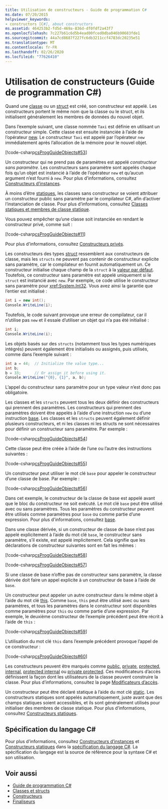 ```yaml
---
title: Utilisation de constructeurs - Guide de programmation C#
ms.date: 07/20/2015
helpviewer_keywords:
- constructors [C#], about constructors
ms.assetid: 464253b2-fd5d-469a-836d-df0fdf2a43f7
ms.openlocfilehash: 7c227b61c6d5b4ead00fced0dba046b90683fde1
ms.sourcegitcommit: 44a7cd8687f227fc6db3211ccf4783dc20235e51
ms.translationtype: MT
ms.contentlocale: fr-FR
ms.lasthandoff: 02/26/2020
ms.locfileid: "77626410"
---
```

# <a name="using-constructors-c-programming-guide"></a>Utilisation de constructeurs (Guide de programmation C#)

Quand une [classe](../../language-reference/keywords/class.md) ou un [struct](../../language-reference/builtin-types/struct.md) est créé, son constructeur est appelé. Les constructeurs portent le même nom que la classe ou le struct, et ils initialisent généralement les membres de données du nouvel objet.  
  
 Dans l’exemple suivant, une classe nommée `Taxi` est définie en utilisant un constructeur simple. Cette classe est ensuite instanciée à l’aide de l’opérateur [new](../../language-reference/operators/new-operator.md). Le constructeur `Taxi` est appelé par l’opérateur `new` immédiatement après l’allocation de la mémoire pour le nouvel objet.  
  
 [!code-csharp[csProgGuideObjects#53](~/samples/snippets/csharp/VS_Snippets_VBCSharp/csProgGuideObjects/CS/Objects.cs#53)]  
  
 Un constructeur qui ne prend pas de paramètres est appelé *constructeur sans paramètre*. Les constructeurs sans paramètre sont appelés chaque fois qu’un objet est instancié à l’aide de l’opérateur `new` et qu’aucun argument n’est fourni à `new`. Pour plus d’informations, consultez [Constructeurs d’instances](./instance-constructors.md).  
  
 À moins d’être [statiques](../../language-reference/keywords/static.md), les classes sans constructeur se voient attribuer un constructeur public sans paramètre par le compilateur C#, afin d’activer l’instanciation de classe. Pour plus d’informations, consultez [Classes statiques et membres de classe statique](./static-classes-and-static-class-members.md).  
  
 Vous pouvez empêcher qu’une classe soit instanciée en rendant le constructeur privé, comme suit :  
  
 [!code-csharp[csProgGuideObjects#11](~/samples/snippets/csharp/VS_Snippets_VBCSharp/csProgGuideObjects/CS/Objects.cs#11)]  
  
 Pour plus d’informations, consultez [Constructeurs privés](./private-constructors.md).  
  
 Les constructeurs des types [struct](../../language-reference/builtin-types/struct.md) ressemblent aux constructeurs de classe, mais les `structs` ne peuvent pas contenir de constructeur explicite sans paramètre, car le compilateur en fournit automatiquement un. Ce constructeur initialise chaque champ de la `struct` à la [valeur par défaut](../../language-reference/builtin-types/default-values.md). Toutefois, ce constructeur sans paramètre est appelé uniquement si le `struct` est instancié avec `new`. Par exemple, ce code utilise le constructeur sans paramètre pour <xref:System.Int32>. Vous avez ainsi la garantie que l’entier est initialisé :  
  
```csharp  
int i = new int();  
Console.WriteLine(i);  
```  
  
 Toutefois, le code suivant provoque une erreur de compilateur, car il n’utilise pas `new` et il essaie d’utiliser un objet qui n’a pas été initialisé :  
  
```csharp  
int i;  
Console.WriteLine(i);  
```  
  
 Les objets basés sur des `structs` (notamment tous les types numériques intégrés) peuvent également être initialisés ou assignés, puis utilisés, comme dans l’exemple suivant :  
  
```csharp  
int a = 44;  // Initialize the value type...  
int b;  
b = 33;      // Or assign it before using it.  
Console.WriteLine("{0}, {1}", a, b);  
```  
  
 L’appel du constructeur sans paramètre pour un type valeur n’est donc pas obligatoire.  
  
 Les classes et les `structs` peuvent tous les deux définir des constructeurs qui prennent des paramètres. Les constructeurs qui prennent des paramètres doivent être appelés à l’aide d’une instruction `new` ou d’une instruction [base](../../language-reference/keywords/base.md). Les classes et les `structs` peuvent également définir plusieurs constructeurs, et ni les classes ni les structs ne sont nécessaires pour définir un constructeur sans paramètre. Par exemple :  
  
 [!code-csharp[csProgGuideObjects#54](~/samples/snippets/csharp/VS_Snippets_VBCSharp/csProgGuideObjects/CS/Objects.cs#54)]  
  
 Cette classe peut être créée à l’aide de l’une ou l’autre des instructions suivantes :  
  
 [!code-csharp[csProgGuideObjects#55](~/samples/snippets/csharp/VS_Snippets_VBCSharp/csProgGuideObjects/CS/Objects.cs#55)]  
  
 Un constructeur peut utiliser le mot clé `base` pour appeler le constructeur d’une classe de base. Par exemple :  
  
 [!code-csharp[csProgGuideObjects#56](~/samples/snippets/csharp/VS_Snippets_VBCSharp/csProgGuideObjects/CS/Objects.cs#56)]  
  
 Dans cet exemple, le constructeur de la classe de base est appelé avant que le bloc du constructeur ne soit exécuté. Le mot clé `base` peut être utilisé avec ou sans paramètres. Tous les paramètres du constructeur peuvent être utilisés comme paramètres pour `base` ou comme partie d’une expression. Pour plus d'informations, consultez [base](../../language-reference/keywords/base.md).  
  
 Dans une classe dérivée, si un constructeur de classe de base n’est pas appelé explicitement à l’aide du mot clé `base`, le constructeur sans paramètre, s’il existe, est appelé implicitement. Cela signifie que les déclarations de constructeur suivantes sont en fait les mêmes :  
  
 [!code-csharp[csProgGuideObjects#58](~/samples/snippets/csharp/VS_Snippets_VBCSharp/csProgGuideObjects/CS/Objects.cs#58)]  
  
 [!code-csharp[csProgGuideObjects#57](~/samples/snippets/csharp/VS_Snippets_VBCSharp/csProgGuideObjects/CS/Objects.cs#57)]  
  
 Si une classe de base n’offre pas de constructeur sans paramètre, la classe dérivée doit faire un appel explicite à un constructeur de base à l’aide de `base`.  
  
 Un constructeur peut appeler un autre constructeur dans le même objet à l’aide du mot clé [this](../../language-reference/keywords/this.md). Comme `base`, `this` peut être utilisé avec ou sans paramètres, et tous les paramètres dans le constructeur sont disponibles comme paramètres pour `this` ou comme partie d’une expression. Par exemple, le deuxième constructeur de l’exemple précédent peut être récrit à l’aide de `this` :  
  
 [!code-csharp[csProgGuideObjects#59](~/samples/snippets/csharp/VS_Snippets_VBCSharp/csProgGuideObjects/CS/Objects.cs#59)]  
  
 L’utilisation du mot clé `this` dans l’exemple précédent provoque l’appel de ce constructeur :  
  
 [!code-csharp[csProgGuideObjects#60](~/samples/snippets/csharp/VS_Snippets_VBCSharp/csProgGuideObjects/CS/Objects.cs#60)]  
  
 Les constructeurs peuvent être marqués comme [public](../../language-reference/keywords/public.md), [private](../../language-reference/keywords/private.md), [protected](../../language-reference/keywords/protected.md), [internal](../../language-reference/keywords/internal.md), [protected internal](../../language-reference/keywords/protected-internal.md) ou [private protected](../../language-reference/keywords/private-protected.md). Ces modificateurs d’accès définissent la façon dont les utilisateurs de la classe peuvent construire la classe. Pour plus d’informations, consultez la page [Modificateurs d’accès](./access-modifiers.md).  
  
 Un constructeur peut être déclaré statique à l’aide du mot clé [static](../../language-reference/keywords/static.md). Les constructeurs statiques sont appelés automatiquement, juste avant que des champs statiques soient accessibles, et ils sont généralement utilisés pour initialiser des membres de classe statique. Pour plus d’informations, consultez [Constructeurs statiques](./static-constructors.md).  
  
## <a name="c-language-specification"></a>Spécification du langage C#  

Pour plus d’informations, consultez [Constructeurs d’instances](~/_csharplang/spec/classes.md#instance-constructors) et [Constructeurs statiques](~/_csharplang/spec/classes.md#static-constructors) dans la [spécification du langage C#](/dotnet/csharp/language-reference/language-specification/introduction). La spécification du langage est la source de référence pour la syntaxe C# et son utilisation.
  
## <a name="see-also"></a>Voir aussi

- [Guide de programmation C#](../index.md)
- [Classes et structs](./index.md)
- [Constructeurs](./constructors.md)
- [Finaliseurs](./destructors.md)
